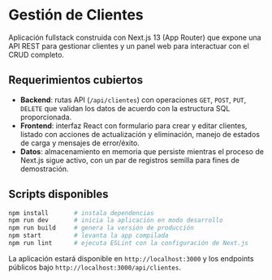 # Gestión de Clientes

Aplicación fullstack construida con Next.js 13 (App Router) que expone una API REST para gestionar clientes y un panel web para interactuar con el CRUD completo.

## Requerimientos cubiertos

- **Backend**: rutas API (`/api/clientes`) con operaciones `GET`, `POST`, `PUT`, `DELETE` que validan los datos de acuerdo con la estructura SQL proporcionada.
- **Frontend**: interfaz React con formulario para crear y editar clientes, listado con acciones de actualización y eliminación, manejo de estados de carga y mensajes de error/éxito.
- **Datos**: almacenamiento en memoria que persiste mientras el proceso de Next.js sigue activo, con un par de registros semilla para fines de demostración.

## Scripts disponibles

```bash
npm install       # instala dependencias
npm run dev       # inicia la aplicación en modo desarrollo
npm run build     # genera la versión de producción
npm start         # levanta la app compilada
npm run lint      # ejecuta ESLint con la configuración de Next.js
```

La aplicación estará disponible en `http://localhost:3000` y los endpoints públicos bajo `http://localhost:3000/api/clientes`.
